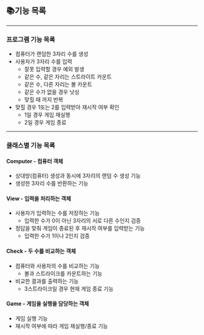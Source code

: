 ## 📚기능 목록

***

### 프로그램 기능 목록

- 컴퓨터가 랜덤한 3자리 수를 생성
- 사용자가 3자리 수를 입력
    - 잘못 입력할 경우 예외 발생
    - 같은 수, 같은 자리는 스트라이트 카운트
    - 같은 수, 다른 자리는 볼 카운트
    - 같은 수가 없을 경우 낫싱
    - 맞힐 때 까지 반복
- 맞힐 경우 1또는 2를 입력받아 재시작 여부 확인
    - 1일 경우 게임 재실행
    - 2일 경우 게임 종료

***

### 클래스별 기능 목록

#### Computer - 컴퓨터 객체

- 상대방(컴퓨터) 생성과 동시에 3자리의 랜덤 수 생성 기능
- 생성한 3자리 수를 반환하는 기능

#### View - 입력을 처리하는 객체

- 사용자가 입력하는 수를 저장하는 기능
    - 입력한 수가 0이 아닌 3자리의 서로 다른 수인지 검증
- 정답을 맞춰 게임이 종료된 후 재시작 여부를 입력받는 기능
    - 입력한 수가 1이나 2인지 검증

#### Check - 두 수를 비교하는 객체

- 컴퓨터와 사용자의 수를 비교하는 기능
    - 볼과 스트라이크를 카운트하는 기능
- 비교한 결과를 출력하는 기능
    - 3스트라이크일 경우 현재 게임 종료 기능

#### Game - 게임을 실행을 담당하는 객체

- 게임 실행 기능
- 재시작 여부에 따라 게임 재실행/종료 기능